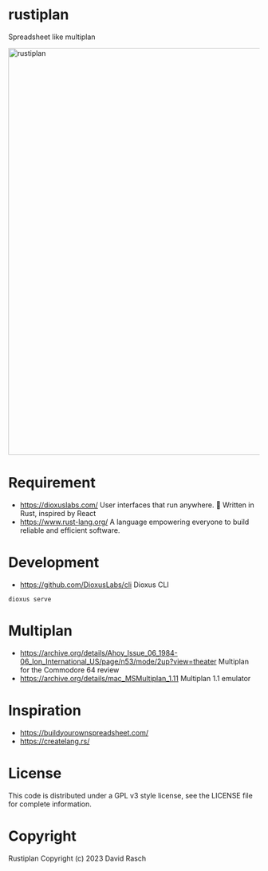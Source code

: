 # rustiplan

Spreadsheet like multiplan

<img width="816" alt="rustiplan" src="https://user-images.githubusercontent.com/2651634/215062697-62aaca04-c602-4cee-9e1d-2bbb8a67130b.png">

# Requirement

* https://dioxuslabs.com/ User interfaces that run anywhere. 🦀
Written in Rust, inspired by React
* https://www.rust-lang.org/ A language empowering everyone
to build reliable and efficient software.

# Development

* https://github.com/DioxusLabs/cli Dioxus CLI

```shell
dioxus serve
```

# Multiplan

* https://archive.org/details/Ahoy_Issue_06_1984-06_Ion_International_US/page/n53/mode/2up?view=theater Multiplan for the Commodore 64 review
* https://archive.org/details/mac_MSMultiplan_1.11 Multiplan 1.1 emulator

# Inspiration

* https://buildyourownspreadsheet.com/
* https://createlang.rs/

# License

This code is distributed under a GPL v3 style license, see the LICENSE file for complete information.

# Copyright

Rustiplan Copyright (c) 2023 David Rasch
